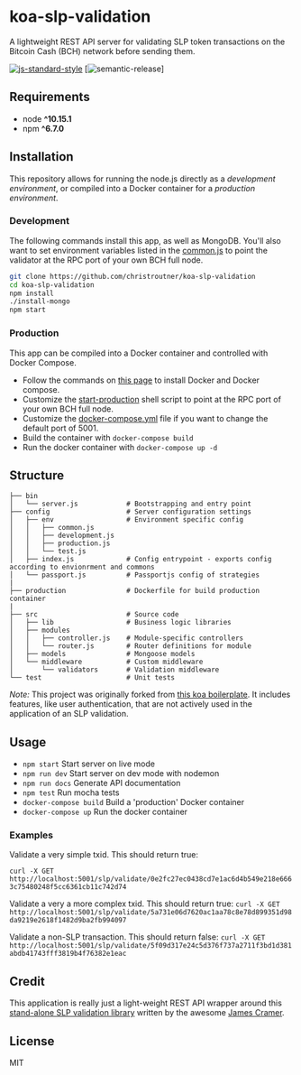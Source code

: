 # koa-slp-validation
A lightweight REST API server for validating SLP token transactions on the Bitcoin Cash (BCH) network before sending them.

[![js-standard-style](https://img.shields.io/badge/code%20style-standard-brightgreen.svg)](http://standardjs.com) [![semantic-release](https://img.shields.io/badge/%20%20%F0%9F%93%A6%F0%9F%9A%80-semantic--release-e10079.svg)]




## Requirements
* node __^10.15.1__
* npm __^6.7.0__

## Installation
This repository allows for running the node.js directly as a *development environment*, or compiled into a Docker container for a *production environment*.

### Development
The following commands install this app, as well as MongoDB. You'll also want to set environment variables listed in the [common.js](./config/env/common.js) to point the validator at the RPC port of your own BCH full node.

```bash
git clone https://github.com/christroutner/koa-slp-validation
cd koa-slp-validation
npm install
./install-mongo
npm start
```

### Production
This app can be compiled into a Docker container and controlled with Docker Compose.
- Follow the commands on [this page](https://troutsblog.com/research/dev-ops/overview) to install Docker and Docker compose.
- Customize the [start-production](./production/start-production) shell script to point at the RPC port of your own BCH full node.
- Customize the [docker-compose.yml](./docker-compose.yml) file if you want to change the default port of 5001.
- Build the container with `docker-compose build`
- Run the docker container with `docker-compose up -d`

## Structure
```
├── bin
│   └── server.js            # Bootstrapping and entry point
├── config                   # Server configuration settings
│   ├── env                  # Environment specific config
│   │   ├── common.js
│   │   ├── development.js
│   │   ├── production.js
│   │   └── test.js
│   ├── index.js             # Config entrypoint - exports config according to envionrment and commons
│   └── passport.js          # Passportjs config of strategies
|
├── production               # Dockerfile for build production container
|
├── src                      # Source code
│   ├── lib                  # Business logic libraries
│   ├── modules
│   │   ├── controller.js    # Module-specific controllers
│   │   └── router.js        # Router definitions for module
│   ├── models               # Mongoose models
│   └── middleware           # Custom middleware
│       └── validators       # Validation middleware
└── test                     # Unit tests
```

*Note:* This project was originally forked from [this koa boilerplate](https://github.com/christroutner/koa-api-boilerplate). It includes features, like user authentication, that are not actively used in the application of an SLP validation.

## Usage
* `npm start` Start server on live mode
* `npm run dev` Start server on dev mode with nodemon
* `npm run docs` Generate API documentation
* `npm test` Run mocha tests
* `docker-compose build` Build a 'production' Docker container
* `docker-compose up` Run the docker container

### Examples
Validate a very simple txid. This should return true:

`curl -X GET http://localhost:5001/slp/validate/0e2fc27ec0438cd7e1ac6d4b549e218e6663c75480248f5cc6361cb11c742d74`

Validate a very a more complex txid. This should return true:
`curl -X GET http://localhost:5001/slp/validate/5a731e06d7620ac1aa78c8e78d899351d98da9219e2618f1482d9ba2fb994097`

Validate a non-SLP transaction. This should return false:
`curl -X GET http://localhost:5001/slp/validate/5f09d317e24c5d376f737a2711f3bd1d381abdb41743fff3819b4f76382e1eac`

## Credit
This application is really just a light-weight REST API wrapper around this [stand-alone SLP validation library](https://github.com/simpleledger/slp-validate) written by the awesome [James Cramer](https://github.com/jcramer).

## License
MIT
